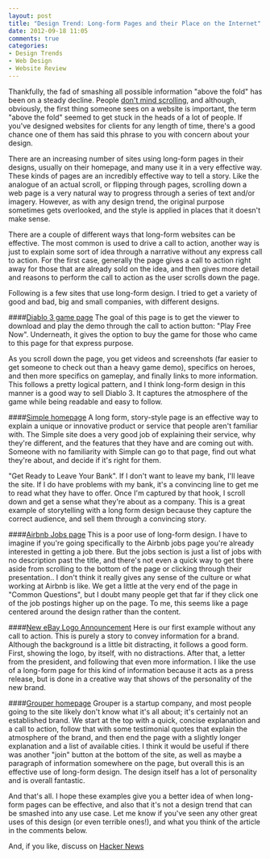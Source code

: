 ```yaml
---
layout: post
title: "Design Trend: Long-form Pages and their Place on the Internet"
date: 2012-09-18 11:05
comments: true
categories: 
- Design Trends
- Web Design
- Website Review
---
```

Thankfully, the fad of smashing all possible information "above the fold" has been on a steady decline. People [don't mind scrolling](http://uxmyths.com/post/654047943/myth-people-dont-scroll), and although, obviously, the first thing someone sees on a website is important, the term "above the fold" seemed to get stuck in the heads of a lot of people. If you've designed websites for clients for any length of time, there's a good chance one of them has said this phrase to you with concern about your design.

There are an increasing number of sites using long-form pages in their designs, usually on their homepage, and many use it in a very effective way. These kinds of pages are an incredibly effective way to tell a story. Like the analogue of an actual scroll, or flipping through pages, scrolling down a web page is a very natural way to progress through a series of text and/or imagery. However, as with any design trend, the original purpose sometimes gets overlooked, and the style is applied in places that it doesn't make sense.

There are a couple of different ways that long-form websites can be effective. The most common is used to drive a call to action, another way is just to explain some sort of idea through a narrative without any express call to action. For the first case, generally the page gives a call to action right away for those that are already sold on the idea, and then gives more detail and reasons to perform the call to action as the user scrolls down the page.

Following is a few sites that use long-form design. I tried to get a variety of good and bad, big and small companies, with different designs.

####[Diablo 3 game page](http://us.blizzard.com/en-us/games/d3/)
The goal of this page is to get the viewer to download and play the demo through the call to action button: "Play Free Now". Underneath, it gives the option to buy the game for those who came to this page for that express purpose.

As you scroll down the page, you get videos and screenshots (far easier to get someone to check out than a heavy game demo), specifics on heroes, and then more specifics on gameplay, and finally links to more information. This follows a pretty logical pattern, and I think long-form design in this manner is a good way to sell Diablo 3. It captures the atmosphere of the game while being readable and easy to follow.

####[Simple homepage](https://www.simple.com/)
A long form, story-style page is an effective way to explain a unique or innovative product or service that people aren't familiar with. The Simple site does a very good job of explaining their service, why they're different, and the features that they have and are coming out with. Someone with no familiarity with Simple can go to that page, find out what they're about, and decide if it's right for them.

"Get Ready to Leave Your Bank". If I don't want to leave my bank, I'll leave the site. If I do have problems with my bank, it's a convincing line to get me to read what they have to offer. Once I'm captured by that hook, I scroll down and get a sense what they're about as a company. This is a great example of storytelling with a long form design because they capture the correct audience, and sell them through a convincing story.

####[Airbnb Jobs page](https://www.airbnb.com/jobs)
This is a poor use of long-form design. I have to imagine if you're going specifically to the Airbnb jobs page you're already interested in getting a job there. But the jobs section is just a list of jobs with no description past the title, and there's not even a quick way to get there aside from scrolling to the bottom of the page or clicking through their presentation.. I don't think it really gives any sense of the culture or what working at Airbnb is like. We get a little at the very end of the page in "Common Questions", but I doubt many people get that far if they click one of the job postings higher up on the page. To me, this seems like a page centered around the design rather than the content.

####[New eBay Logo Announcement](http://pages.ebay.com/announcements/new/index.html)
Here is our first example without any call to action. This is purely a story to convey information for a brand. Although the background is a little bit distracting, it follows a good form. First, showing the logo, by itself, with no distractions. After that, a letter from the president, and following that even more information. I like the use of a long-form page for this kind of information because it acts as a press release, but is done in a creative way that shows of the personality of the new brand.

####[Grouper homepage](https://www.joingrouper.com/)
Grouper is a startup company, and most people going to the site likely don't know what it's all about; it's certainly not an established brand. We start at the top with a quick, concise explanation and a call to action, follow that with some testimonial quotes that explain the atmosphere of the brand, and then end the page with a slightly longer explanation and a list of available cities. I think it would be useful if there was another "join" button at the bottom of the site, as well as maybe a paragraph of information somewhere on the page, but overall this is an effective use of long-form design. The design itself has a lot of personality and is overall fantastic.

And that's all. I hope these examples give you a better idea of when long-form pages can be effective, and also that it's not a design trend that can be smashed into any use case. Let me know if you've seen any other great uses of this design (or even terrible ones!), and what you think of the article in the comments below.

And, if you like, discuss on [Hacker News](http://news.ycombinator.com/item?id=4539600)